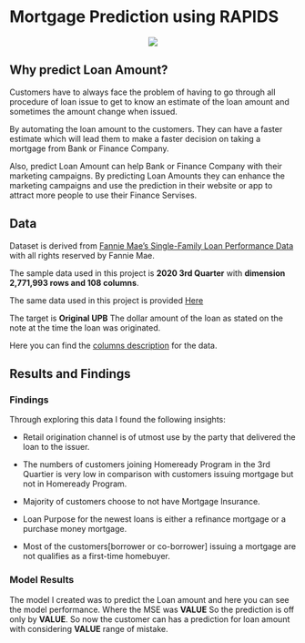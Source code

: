 # Mortgage Prediction using RAPIDS

<p align="center">
  <img src="https://wp-krypton.s3.amazonaws.com/wp-content/uploads/sites/3/2019/01/loan-to-value-620x330.jpg">
</p>

## Why predict Loan Amount? 

Customers have to always face the problem of having to go through all procedure of loan issue to get to know an estimate of the loan amount and sometimes the amount change when issued.

By automating the loan amount to the customers. They can have a faster estimate which will lead them to make a faster decision on taking a mortgage from Bank or Finance Company.

Also, predict Loan Amount can help Bank or Finance Company with their marketing campaigns. By predicting Loan Amounts they can enhance the marketing campaigns and use the prediction in their website or app to attract more people to use their Finance Servises.


## Data 

Dataset is derived from [Fannie Mae’s Single-Family Loan Performance Data](https://capitalmarkets.fanniemae.com/credit-risk-transfer/single-family-credit-risk-transfer/fannie-mae-single-family-loan-performance-data) with all rights reserved by Fannie Mae.

The sample data used in this project is **2020 3rd Quarter** with **dimension 2,771,993 rows and 108 columns**. 

The same data used in this project is provided [Here](https://drive.google.com/file/d/1UZbkWL2acJLg9V1SX3793neG0PeXRtNv/view?usp=sharing)

The target is **Original UPB** The dollar amount of the loan as stated on the note at the time the loan was originated.

Here you can find the [columns description](https://loanperformancedata.fanniemae.com/lppub-docs/FNMA_SF_Loan_Performance_Glossary.pdf) for the data.

## Results and Findings

### Findings

Through exploring this data I found the following insights: 

- Retail origination channel is of utmost use by the party that delivered the loan to the issuer. 

- The numbers of customers joining Homeready Program in the 3rd Quartier is very low in comparison with customers issuing mortgage but not in Homeready Program.

- Majority of customers choose to not have Mortgage Insurance.

- Loan Purpose for the newest loans is either a refinance mortgage or a purchase money mortgage.

- Most of the customers[borrower or co-borrower] issuing a mortgage are not qualifies as a first-time homebuyer.

### Model Results

The model I created was to predict the Loan amount and here you can see the model performance. Where the MSE was **VALUE** So the prediction is off only by **VALUE**.
So now the customer can has a prediction for loan amount with considering **VALUE** range of mistake.

